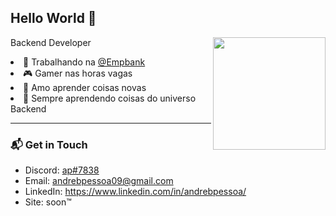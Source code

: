 ## Hello World 👋</br>

<div align="center">
  <img height="180em" align="right" src="https://github-readme-stats-ten-gilt.vercel.app/api?username=andrebpessoa&show_icons=true&theme=dracula&include_all_commits=true&count_private=true&icon_color=2FC18C&title_color=2FC18C&bg_color=1A1D21"/>
  <div align="left" style="display: inline_block">
    <p>Backend Developer</p>
    <li>💼 Trabalhando na <a href="https://github.com/empbank">@Empbank</a></li>
    <li>🎮 Gamer nas horas vagas</li>
    <li>📖 Amo aprender coisas novas</li>
    <li>🌱 Sempre aprendendo coisas do universo Backend</li>
  </div>
</div>

---

### 📬 **Get in Touch**

- Discord: <a href="https://discord.com/users/206494368289259521/">ap#7838</a>
- Email: andrebpessoa09@gmail.com
- LinkedIn: https://www.linkedin.com/in/andrebpessoa/
- Site: soon™
